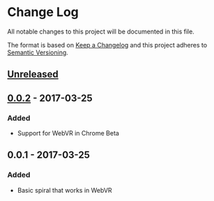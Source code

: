 # Change Log
All notable changes to this project will be documented in this file.

The format is based on [Keep a Changelog](http://keepachangelog.com/)
and this project adheres to [Semantic Versioning](http://semver.org/).

## [Unreleased]

## [0.0.2] - 2017-03-25
### Added
- Support for WebVR in Chrome Beta

## 0.0.1 - 2017-03-25
### Added
- Basic spiral that works in WebVR

[Unreleased]: https://github.com/nemurimasu/new-spiral/compare/v0.0.2...HEAD
[0.0.2]: https://github.com/nemurimasu/new-spiral/compare/v0.0.1...v0.0.2
